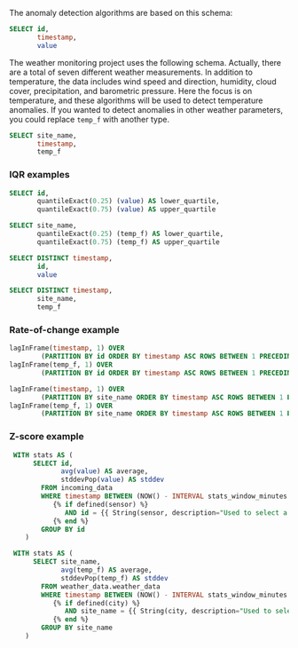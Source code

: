 The anomaly detection algorithms are based on this schema: 

```sql
SELECT id, 
       timestamp, 
       value
```

The weather monitoring project uses the following schema. Actually, there are a total of seven different weather measurements. In addition to temperature, the data includes wind speed and direction, humidity, cloud cover, precipitation, and barometric pressure. Here the focus is on temperature, and these algorithms will be used to detect temperature anomalies. If you wanted to detect anomalies in other weather parameters, you could replace `temp_f` with another type.  

```sql
SELECT site_name, 
       timestamp, 
       temp_f
```

### IQR examples

```sql
SELECT id,
       quantileExact(0.25) (value) AS lower_quartile,
       quantileExact(0.75) (value) AS upper_quartile

```

```sql
SELECT site_name,
       quantileExact(0.25) (temp_f) AS lower_quartile,
       quantileExact(0.75) (temp_f) AS upper_quartile
```

```sql
SELECT DISTINCT timestamp, 
       id, 
       value
```

```sql
SELECT DISTINCT timestamp, 
       site_name, 
       temp_f
```

### Rate-of-change example

```sql
lagInFrame(timestamp, 1) OVER 
        (PARTITION BY id ORDER BY timestamp ASC ROWS BETWEEN 1 PRECEDING AND 1 PRECEDING) AS previous_timestamp, 
lagInFrame(temp_f, 1) OVER
        (PARTITION BY id ORDER BY timestamp ASC ROWS BETWEEN 1 PRECEDING AND 1 PRECEDING) AS previous_value
```

```sql
lagInFrame(timestamp, 1) OVER 
        (PARTITION BY site_name ORDER BY timestamp ASC ROWS BETWEEN 1 PRECEDING AND 1 PRECEDING) AS previous_timestamp, 
lagInFrame(temp_f, 1) OVER
        (PARTITION BY site_name ORDER BY timestamp ASC ROWS BETWEEN 1 PRECEDING AND 1 PRECEDING) AS previous_value
```

### Z-score example

```sql
 WITH stats AS (
      SELECT id,
             avg(value) AS average,
             stddevPop(value) AS stddev
        FROM incoming_data
        WHERE timestamp BETWEEN (NOW() - INTERVAL stats_window_minutes MINUTE) AND NOW()
           {% if defined(sensor) %}               
              AND id = {{ String(sensor, description="Used to select a single sensor of interest. Optional.")}}       
           {% end %}  
        GROUP BY id  
    )

```

```sql
 WITH stats AS (
      SELECT site_name,
             avg(temp_f) AS average,
             stddevPop(temp_f) AS stddev
        FROM weather_data.weather_data
        WHERE timestamp BETWEEN (NOW() - INTERVAL stats_window_minutes MINUTE) AND NOW()
           {% if defined(city) %}               
              AND site_name = {{ String(city, description="Used to select a single city of interest. Optional.")}}       
           {% end %}  
        GROUP BY site_name  
    )
```


